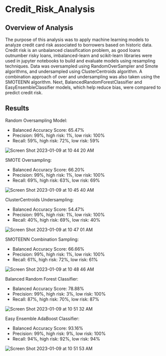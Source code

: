 # Credit_Risk_Analysis

## Overview of Analysis
The purpose of this analysis was to apply machine learning models to analyze credit card risk associated to borrowers based on historic data.
Credit risk is an unbalanced classification problem, as good loans outnumber risky loans, imbalanced-learn and scikit-learn libraries were used in jupyter notebooks to build and evaluate models using resampling techniques. 
Data was oversampled using RandomOverSampler and Smote algorithms, and undersampled using ClusterCentroids algorithm. A combination approach of over and undersampling was also taken using the SMOTEENN algorithm. Next, BalancedRandomForestClassifier and EasyEnsembleClassifier models, which help reduce bias, were compared to predict credit risk.

## Results
Random Oversampling Model:
- Balanced Accuracy Score: 65.47%
- Precision: 99%, high risk: 1%, low risk: 100%
- Recall: 59%, high risk: 72%, low risk: 59%

![Screen Shot 2023-01-09 at 10 44 20 AM](https://user-images.githubusercontent.com/111692952/211348482-e471369f-a0be-4128-8006-4933e59c7c79.png)

SMOTE Oversampling:
- Balanced Accuracy Score: 66.20%
- Precision: 99%, high risk: 1%, low risk: 100%
- Recall: 69%, high risk: 63%, low risk: 69%

![Screen Shot 2023-01-09 at 10 45 40 AM](https://user-images.githubusercontent.com/111692952/211348710-c163785a-2dc6-4b15-8ac9-0cea698fb3f6.png)

ClusterCentroids Undersampling:
- Balanced Accuracy Score: 54.47%
- Precision: 99%, high risk: 1%, low risk: 100%
- Recall: 40%, high risk: 69%, low risk: 40%

![Screen Shot 2023-01-09 at 10 47 01 AM](https://user-images.githubusercontent.com/111692952/211349049-6eb49480-5ea6-4de0-a290-34ef0a575768.png)

SMOTEENN Combination Sampling:
- Balanced Accuracy Score: 66.66%
- Precision: 99%, high risk: 1%, low risk: 100%
- Recall: 61%, high risk: 72%, low risk: 61%

![Screen Shot 2023-01-09 at 10 48 46 AM](https://user-images.githubusercontent.com/111692952/211349411-fe0bdaf7-692e-4249-b107-766b1258054f.png)

Balanced Random Forest Classifier:
- Balanced Accuracy Score: 78.88%
- Precision: 99%, high risk: 3%, low risk: 100%
- Recall: 87%, high risk: 70%, low risk: 87%

![Screen Shot 2023-01-09 at 10 51 32 AM](https://user-images.githubusercontent.com/111692952/211350078-6e3c2010-5ec7-4cea-a61f-052e17e2b616.png)

Easy Ensemble AdaBoost Classifier:
- Balanced Accuracy Score: 93.16%
- Precision: 99%, high risk: 9%, low risk: 100%
- Recall: 94%, high risk: 92%, low risk: 94%

![Screen Shot 2023-01-09 at 10 51 53 AM](https://user-images.githubusercontent.com/111692952/211350134-b0e01e29-ca73-44f1-bad6-b14f21210e00.png)




